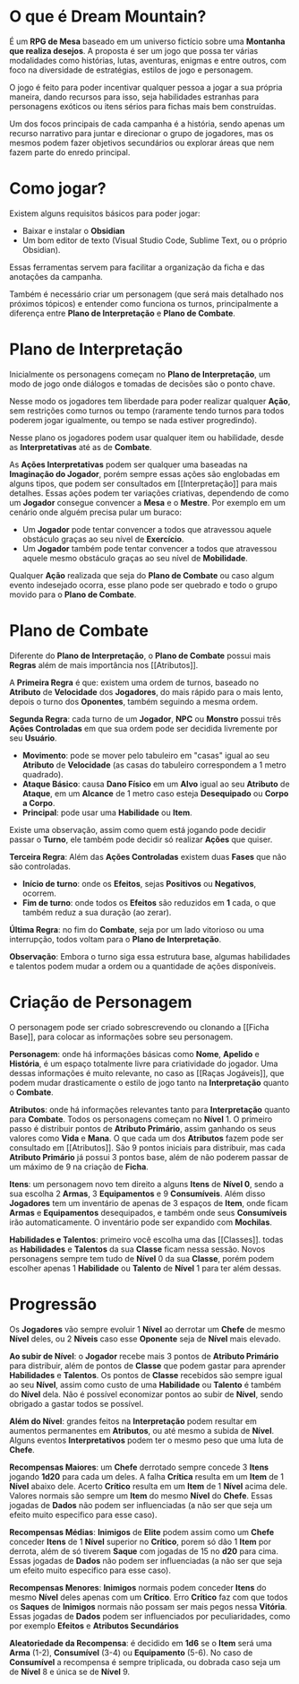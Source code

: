 # O que é Dream Mountain?

É um **RPG de Mesa** baseado em um universo fictício sobre uma **Montanha que realiza desejos**. A proposta é ser um jogo que possa ter várias modalidades como histórias, lutas, aventuras, enigmas e entre outros, com foco na diversidade de estratégias, estilos de jogo e personagem.

O jogo é feito para poder incentivar qualquer pessoa a jogar a sua própria maneira, dando recursos para isso, seja habilidades estranhas para personagens exóticos ou itens sérios para fichas mais bem construídas.

Um dos focos principais de cada campanha é a história, sendo apenas um recurso narrativo para juntar e direcionar o grupo de jogadores, mas os mesmos podem fazer objetivos secundários ou explorar áreas que nem fazem parte do enredo principal.

# Como jogar?

Existem alguns requisitos básicos para poder jogar:

* Baixar e instalar o **Obsidian**
* Um bom editor de texto (Visual Studio Code, Sublime Text, ou o próprio Obsidian).

Essas ferramentas servem para facilitar a organização da ficha e das anotações da campanha.

Também é necessário criar um personagem (que será mais detalhado nos próximos tópicos) e entender como funciona os turnos, principalmente a diferença entre **Plano de Interpretação** e **Plano de Combate**.

# Plano de Interpretação

Inicialmente os personagens começam no **Plano de Interpretação**, um modo de jogo onde diálogos e tomadas de decisões são o ponto chave.

Nesse modo os jogadores tem liberdade para poder realizar qualquer **Ação**, sem restrições como turnos ou tempo (raramente tendo turnos para todos poderem jogar igualmente, ou tempo se nada estiver progredindo).

Nesse plano os jogadores podem usar qualquer item ou habilidade, desde as **Interpretativas** até as de **Combate**.

As **Ações Interpretativas** podem ser qualquer uma baseadas na **Imaginação do Jogador**, porém sempre essas ações são englobadas em alguns tipos, que podem ser consultados em [[Interpretação]] para mais detalhes. Essas ações podem ter variações criativas, dependendo de como um **Jogador** consegue convencer a **Mesa** e o **Mestre**. Por exemplo em um cenário onde alguém precisa pular um buraco:

* Um **Jogador** pode tentar convencer a todos que atravessou aquele obstáculo graças ao seu nível de **Exercício**.
* Um **Jogador** também pode tentar convencer a todos que atravessou aquele mesmo obstáculo graças ao seu nível de **Mobilidade**.

Qualquer **Ação** realizada que seja do **Plano de Combate** ou caso algum evento indesejado ocorra, esse plano pode ser quebrado e todo o grupo movido para o **Plano de Combate**.

# Plano de Combate

Diferente do **Plano de Interpretação**, o **Plano de Combate** possui mais **Regras** além de mais importância nos [[Atributos]].

A **Primeira Regra** é que: existem uma ordem de turnos, baseado no **Atributo** de **Velocidade** dos **Jogadores**, do mais rápido para o mais lento, depois o turno dos **Oponentes**, também seguindo a mesma ordem.

**Segunda Regra**: cada turno de um **Jogador**, **NPC** ou **Monstro** possui três **Ações Controladas** em que sua ordem pode ser decidida livremente por seu **Usuário**.

* **Movimento**: pode se mover pelo tabuleiro em "casas" igual ao seu **Atributo** de **Velocidade** (as casas do tabuleiro correspondem a 1 metro quadrado).
* **Ataque Básico**: causa **Dano Físico** em um **Alvo** igual ao seu **Atributo** de **Ataque**, em um **Alcance** de 1 metro caso esteja **Desequipado** ou **Corpo a Corpo**.
* **Principal**: pode usar uma **Habilidade** ou **Item**.

Existe uma observação, assim como quem está jogando pode decidir passar o **Turno**, ele também pode decidir só realizar **Ações** que quiser.

**Terceira Regra**: Além das **Ações Controladas** existem duas **Fases** que não são controladas.

* **Início de turno**: onde os **Efeitos**, sejas **Positivos** ou **Negativos**, ocorrem.
* **Fim de turno**: onde todos os **Efeitos** são reduzidos em **1** cada, o que também reduz a sua duração (ao zerar).

**Última Regra**: no fim do **Combate**, seja por um lado vitorioso ou uma interrupção, todos voltam para o **Plano de Interpretação**. 

**Observação**: Embora o turno siga essa estrutura base, algumas habilidades e talentos podem mudar a ordem ou a quantidade de ações disponíveis.

# Criação de Personagem

O personagem pode ser criado sobrescrevendo ou clonando a [[Ficha Base]], para colocar as informações sobre seu personagem.

**Personagem**: onde há informações básicas como **Nome**, **Apelido** e **História**, é um espaço totalmente livre para criatividade do jogador. Uma dessas informações é muito relevante, no caso as [[Raças Jogáveis]], que podem mudar drasticamente o estilo de jogo tanto na **Interpretação** quanto o **Combate**.

**Atributos**: onde há informações relevantes tanto para **Interpretação** quanto para **Combate**. Todos os personagens começam no **Nível** 1. O primeiro passo é distribuir pontos de **Atributo Primário**, assim ganhando os seus valores como **Vida** e **Mana**. O que cada um dos **Atributos** fazem pode ser consultado em [[Atributos]]. São 9 pontos iniciais para distribuir, mas cada **Atributo Primário** já possui 3 pontos base, além de não poderem passar de um máximo de 9 na criação de **Ficha**.

**Itens**: um personagem novo tem direito a alguns **Itens** de **Nível 0**, sendo a sua escolha 2 **Armas**, 3 **Equipamentos** e 9 **Consumíveis**. Além disso **Jogadores** tem um inventário de apenas de 3 espaços de **Item**, onde ficam **Armas** e **Equipamentos** desequipados, e também onde seus **Consumíveis** irão automaticamente. O inventário pode ser expandido com **Mochilas**.

**Habilidades e Talentos**: primeiro você escolha uma das [[Classes]]. todas as **Habilidades** e **Talentos** da sua **Classe** ficam nessa sessão. Novos personagens sempre tem tudo de **Nível** 0 da sua **Classe**, porém podem escolher apenas 1 **Habilidade** ou **Talento** de **Nível** 1 para ter além dessas.

# Progressão

Os **Jogadores** vão sempre evoluir 1 **Nível** ao derrotar um **Chefe** de mesmo **Nível** deles, ou 2 **Níveis** caso esse **Oponente** seja de **Nível** mais elevado.

**Ao subir de Nível**: o **Jogador** recebe mais 3 pontos de **Atributo Primário** para distribuir, além de pontos de **Classe** que podem gastar para aprender **Habilidades** e **Talentos**. Os pontos de **Classe** recebidos são sempre igual ao seu **Nível**, assim como custo de uma **Habilidade** ou **Talento** é também do **Nível** dela. Não é possível economizar pontos ao subir de **Nível**, sendo obrigado a gastar todos se possível.

**Além do Nível**: grandes feitos na **Interpretação** podem resultar em aumentos permanentes em **Atributos**, ou até mesmo a subida de **Nível**. Alguns eventos **Interpretativos** podem ter o mesmo peso que uma luta de **Chefe**.

**Recompensas Maiores**: um **Chefe** derrotado sempre concede 3 **Itens** jogando **1d20** para cada um deles. A falha **Crítica** resulta em um **Item** de 1 **Nível** abaixo dele. Acerto **Crítico** resulta em um **Item** de 1 **Nível** acima dele. Valores normais são sempre um **Item** do mesmo **Nível** do **Chefe**. Essas jogadas de **Dados** não podem ser influenciadas (a não ser que seja um efeito muito especifico para esse caso).

**Recompensas Médias**: **Inimigos** de **Elite** podem assim como um **Chefe** conceder **Itens** de 1 **Nível** superior no **Crítico**, porem só dão 1 **Item** por derrota, além de só tiverem **Saque** com jogadas de 15 no **d20** para cima. Essas jogadas de **Dados** não podem ser influenciadas (a não ser que seja um efeito muito especifico para esse caso).

**Recompensas Menores**: **Inimigos** normais podem conceder **Itens** do mesmo **Nível** deles apenas com um **Crítico**. Erro **Crítico** faz com que todos os **Saques** de **Inimigos** normais não possam ser mais pegos nessa **Vitória**. Essas jogadas de **Dados** podem ser influenciados por peculiaridades, como por exemplo **Efeitos** e **Atributos Secundários**

**Aleatoriedade da Recompensa**: é decidido em **1d6** se o **Item** será uma **Arma** (1-2), **Consumível** (3-4) ou **Equipamento** (5-6). No caso de **Consumível** a recompensa é sempre triplicada, ou dobrada caso seja um de **Nível** 8 e única se de **Nível** 9.